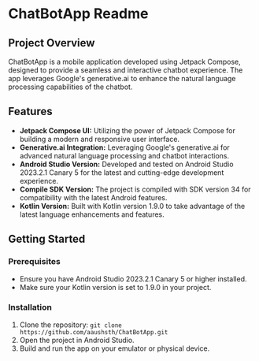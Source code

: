 # ChatBotApp Readme

## Project Overview

ChatBotApp is a mobile application developed using Jetpack Compose, designed to provide a seamless and interactive chatbot experience. The app leverages Google's generative.ai to enhance the natural language processing capabilities of the chatbot.

## Features

- **Jetpack Compose UI:** Utilizing the power of Jetpack Compose for building a modern and responsive user interface.
- **Generative.ai Integration:** Leveraging Google's generative.ai for advanced natural language processing and chatbot interactions.
- **Android Studio Version:** Developed and tested on Android Studio 2023.2.1 Canary 5 for the latest and cutting-edge development experience.
- **Compile SDK Version:** The project is compiled with SDK version 34 for compatibility with the latest Android features.
- **Kotlin Version:** Built with Kotlin version 1.9.0 to take advantage of the latest language enhancements and features.

## Getting Started

### Prerequisites

- Ensure you have Android Studio 2023.2.1 Canary 5 or higher installed.
- Make sure your Kotlin version is set to 1.9.0 in your project.

### Installation

1. Clone the repository: `git clone https://github.com/aaushsth/ChatBotApp.git`
2. Open the project in Android Studio.
3. Build and run the app on your emulator or physical device.

